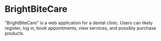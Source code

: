 # BrightBiteCare
"BrightBiteCare" is a web application for a dental clinic. Users can likely register, log in, book appointments, view services, and possibly purchase products.
